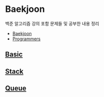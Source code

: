 # Baekjoon
백준 알고리즘 강의 포함 문제들 및 공부한 내용 정리
- [Baekjoon](https://www.acmicpc.net/)
- [Programmers](https://programmers.co.kr/learn/challenges)

## [Basic](./Basic)

## [Stack](./Stack)

## [Queue](./Queue)
